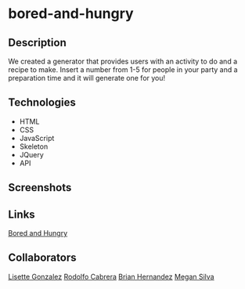 # bored-and-hungry

## Description
<p> 
    We created a generator that provides users with an activity to do and a recipe to make.
    Insert a number from 1-5 for people in your party and a preparation time and it will generate one for you!
</p>


## Technologies
<ul>
    <li> HTML
    <li> CSS
    <li> JavaScript
    <li> Skeleton
    <li> JQuery
    <li> API
</ul>

## Screenshots

## Links

[Bored and Hungry]()

## Collaborators 

[Lisette Gonzalez]()
[Rodolfo Cabrera]()
[Brian Hernandez]()
[Megan Silva](https://github.com/megansilva) 
